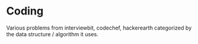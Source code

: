 # Coding
Various problems from interviewbit, codechef, hackerearth categorized by the data structure / algorithm it uses.

